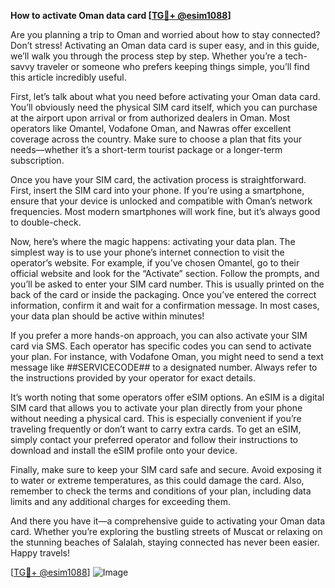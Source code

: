 **How to activate Oman data card [[TG💪+ @esim1088](https://t.me/s/esim1088)]**

Are you planning a trip to Oman and worried about how to stay connected? Don’t stress! Activating an Oman data card is super easy, and in this guide, we’ll walk you through the process step by step. Whether you’re a tech-savvy traveler or someone who prefers keeping things simple, you’ll find this article incredibly useful.

First, let’s talk about what you need before activating your Oman data card. You’ll obviously need the physical SIM card itself, which you can purchase at the airport upon arrival or from authorized dealers in Oman. Most operators like Omantel, Vodafone Oman, and Nawras offer excellent coverage across the country. Make sure to choose a plan that fits your needs—whether it’s a short-term tourist package or a longer-term subscription.

Once you have your SIM card, the activation process is straightforward. First, insert the SIM card into your phone. If you’re using a smartphone, ensure that your device is unlocked and compatible with Oman’s network frequencies. Most modern smartphones will work fine, but it’s always good to double-check. 

Now, here’s where the magic happens: activating your data plan. The simplest way is to use your phone’s internet connection to visit the operator’s website. For example, if you’ve chosen Omantel, go to their official website and look for the “Activate” section. Follow the prompts, and you’ll be asked to enter your SIM card number. This is usually printed on the back of the card or inside the packaging. Once you’ve entered the correct information, confirm it and wait for a confirmation message. In most cases, your data plan should be active within minutes!

If you prefer a more hands-on approach, you can also activate your SIM card via SMS. Each operator has specific codes you can send to activate your plan. For instance, with Vodafone Oman, you might need to send a text message like *#*#SERVICECODE#*#* to a designated number. Always refer to the instructions provided by your operator for exact details.

It’s worth noting that some operators offer eSIM options. An eSIM is a digital SIM card that allows you to activate your plan directly from your phone without needing a physical card. This is especially convenient if you’re traveling frequently or don’t want to carry extra cards. To get an eSIM, simply contact your preferred operator and follow their instructions to download and install the eSIM profile onto your device.

Finally, make sure to keep your SIM card safe and secure. Avoid exposing it to water or extreme temperatures, as this could damage the card. Also, remember to check the terms and conditions of your plan, including data limits and any additional charges for exceeding them.

And there you have it—a comprehensive guide to activating your Oman data card. Whether you’re exploring the bustling streets of Muscat or relaxing on the stunning beaches of Salalah, staying connected has never been easier. Happy travels!

[[TG💪+ @esim1088](https://t.me/s/esim1088)] ![Image](https://i.postimg.cc/Y0z9fWf4/image.png)